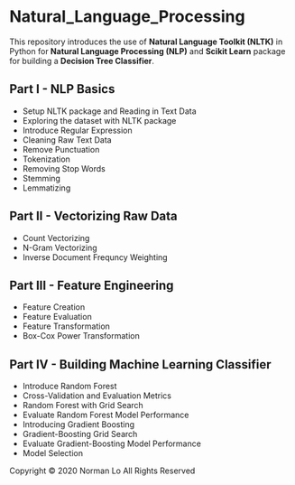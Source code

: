 # Natural_Language_Processing
This repository introduces the use of **Natural Language Toolkit (NLTK)** in Python for **Natural Language Processing (NLP)** and **Scikit Learn** package for building a **Decision Tree Classifier**.

## Part I - NLP Basics
- Setup NLTK package and Reading in Text Data
- Exploring the dataset with NLTK package
- Introduce Regular Expression
- Cleaning Raw Text Data
- Remove Punctuation
- Tokenization
- Removing Stop Words
- Stemming
- Lemmatizing

## Part II - Vectorizing Raw Data
- Count Vectorizing
- N-Gram Vectorizing
- Inverse Document Frequncy Weighting

## Part III - Feature Engineering
- Feature Creation
- Feature Evaluation
- Feature Transformation
- Box-Cox Power Transformation

## Part IV - Building Machine Learning Classifier
- Introduce Random Forest
- Cross-Validation and Evaluation Metrics
- Random Forest with Grid Search
- Evaluate Random Forest Model Performance
- Introducing Gradient Boosting
- Gradient-Boosting Grid Search
- Evaluate Gradient-Boosting Model Performance
- Model Selection

Copyright © 2020 Norman Lo All Rights Reserved
